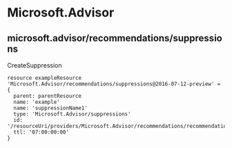 # Microsoft.Advisor

## microsoft.advisor/recommendations/suppressions

CreateSuppression
```bicep
resource exampleResource 'Microsoft.Advisor/recommendations/suppressions@2016-07-12-preview' = {
  parent: parentResource 
  name: 'example'
  name: 'suppressionName1'
  type: 'Microsoft.Advisor/suppressions'
  id: '/resourceUri/providers/Microsoft.Advisor/recommendations/recommendationId/suppressions/suppressionName1'
  ttl: '07:00:00:00'
}
```
